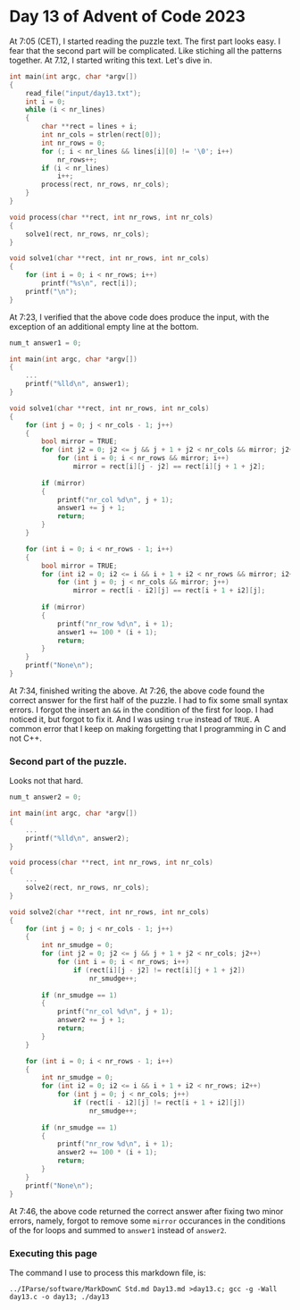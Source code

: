 # Day 13 of Advent of Code 2023


At 7:05 (CET), I started reading the puzzle text. The first part looks
easy. I fear that the second part will be complicated. Like stiching
all the patterns together. At 7.12, I started writing this text. Let's
dive in.

```c
int main(int argc, char *argv[])
{
    read_file("input/day13.txt");
    int i = 0;
    while (i < nr_lines)
    {
        char **rect = lines + i;
        int nr_cols = strlen(rect[0]);
        int nr_rows = 0;
        for (; i < nr_lines && lines[i][0] != '\0'; i++)
            nr_rows++;
        if (i < nr_lines)
            i++;
        process(rect, nr_rows, nr_cols);
    }
}

void process(char **rect, int nr_rows, int nr_cols)
{
    solve1(rect, nr_rows, nr_cols);
}

void solve1(char **rect, int nr_rows, int nr_cols)
{
    for (int i = 0; i < nr_rows; i++)
        printf("%s\n", rect[i]);
    printf("\n");
}
```

At 7:23, I verified that the above code does produce the input, with
the exception of an additional empty line at the bottom.

```c
num_t answer1 = 0;

int main(int argc, char *argv[])
{
    ...
    printf("%lld\n", answer1);
}

void solve1(char **rect, int nr_rows, int nr_cols)
{
    for (int j = 0; j < nr_cols - 1; j++)
    {
        bool mirror = TRUE;
        for (int j2 = 0; j2 <= j && j + 1 + j2 < nr_cols && mirror; j2++)
            for (int i = 0; i < nr_rows && mirror; i++)
                mirror = rect[i][j - j2] == rect[i][j + 1 + j2];
        
        if (mirror)
        {
            printf("nr_col %d\n", j + 1);
            answer1 += j + 1;
            return;
        }
    }

    for (int i = 0; i < nr_rows - 1; i++)
    {
        bool mirror = TRUE;
        for (int i2 = 0; i2 <= i && i + 1 + i2 < nr_rows && mirror; i2++)
            for (int j = 0; j < nr_cols && mirror; j++)
                mirror = rect[i - i2][j] == rect[i + 1 + i2][j];
        
        if (mirror)
        {
            printf("nr_row %d\n", i + 1);
            answer1 += 100 * (i + 1);
            return;
        }
    }
    printf("None\n");
}
```

At 7:34, finished writing the above.
At 7:26, the above code found the correct answer for the first half of
the puzzle. I had to fix some small syntax errors. I forgot the insert
an `&&` in the condition of the first for loop. I had noticed it, but
forgot to fix it. And I was using `true` instead of `TRUE`. A common error
that I keep on making forgetting that I programming in C and not C++.

### Second part of the puzzle.

Looks not that hard.

```c
num_t answer2 = 0;

int main(int argc, char *argv[])
{
    ...
    printf("%lld\n", answer2);
}

void process(char **rect, int nr_rows, int nr_cols)
{
    ...
    solve2(rect, nr_rows, nr_cols);
}

void solve2(char **rect, int nr_rows, int nr_cols)
{
    for (int j = 0; j < nr_cols - 1; j++)
    {
        int nr_smudge = 0;
        for (int j2 = 0; j2 <= j && j + 1 + j2 < nr_cols; j2++)
            for (int i = 0; i < nr_rows; i++)
                if (rect[i][j - j2] != rect[i][j + 1 + j2])
                    nr_smudge++;
        
        if (nr_smudge == 1)
        {
            printf("nr_col %d\n", j + 1);
            answer2 += j + 1;
            return;
        }
    }

    for (int i = 0; i < nr_rows - 1; i++)
    {
        int nr_smudge = 0;
        for (int i2 = 0; i2 <= i && i + 1 + i2 < nr_rows; i2++)
            for (int j = 0; j < nr_cols; j++)
                if (rect[i - i2][j] != rect[i + 1 + i2][j])
                    nr_smudge++;
        
        if (nr_smudge == 1)
        {
            printf("nr_row %d\n", i + 1);
            answer2 += 100 * (i + 1);
            return;
        }
    }
    printf("None\n");
}
```

At 7:46, the above code returned the correct answer after fixing
two minor errors, namely, forgot to remove some `mirror` occurances
in the conditions of the for loops and summed to `answer1` instead
of `answer2`.
    
### Executing this page

The command I use to process this markdown file, is:
```
../IParse/software/MarkDownC Std.md Day13.md >day13.c; gcc -g -Wall day13.c -o day13; ./day13
```

